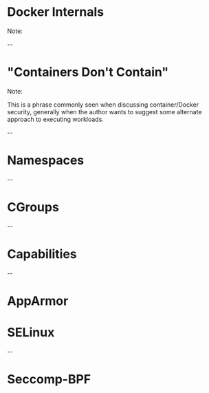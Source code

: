 # Docker Internals

Note:


--

# "Containers Don't Contain"

Note:

This is a phrase commonly seen when discussing container/Docker security, generally when the author wants to suggest some alternate approach to executing workloads.

--

# Namespaces

--

# CGroups

--

# Capabilities

--

# AppArmor
# SELinux

--

# Seccomp-BPF
